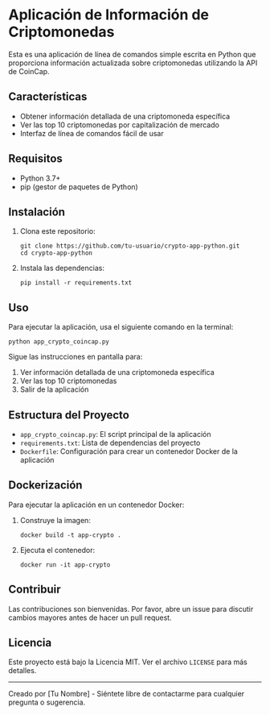 # Aplicación de Información de Criptomonedas

Esta es una aplicación de línea de comandos simple escrita en Python que proporciona información actualizada sobre criptomonedas utilizando la API de CoinCap.

## Características

- Obtener información detallada de una criptomoneda específica
- Ver las top 10 criptomonedas por capitalización de mercado
- Interfaz de línea de comandos fácil de usar

## Requisitos

- Python 3.7+
- pip (gestor de paquetes de Python)

## Instalación

1. Clona este repositorio:
   ```
   git clone https://github.com/tu-usuario/crypto-app-python.git
   cd crypto-app-python
   ```

2. Instala las dependencias:
   ```
   pip install -r requirements.txt
   ```

## Uso

Para ejecutar la aplicación, usa el siguiente comando en la terminal:

```
python app_crypto_coincap.py
```

Sigue las instrucciones en pantalla para:
1. Ver información detallada de una criptomoneda específica
2. Ver las top 10 criptomonedas
3. Salir de la aplicación

## Estructura del Proyecto

- `app_crypto_coincap.py`: El script principal de la aplicación
- `requirements.txt`: Lista de dependencias del proyecto
- `Dockerfile`: Configuración para crear un contenedor Docker de la aplicación

## Dockerización

Para ejecutar la aplicación en un contenedor Docker:

1. Construye la imagen:
   ```
   docker build -t app-crypto .
   ```

2. Ejecuta el contenedor:
   ```
   docker run -it app-crypto
   ```

## Contribuir

Las contribuciones son bienvenidas. Por favor, abre un issue para discutir cambios mayores antes de hacer un pull request.

## Licencia

Este proyecto está bajo la Licencia MIT. Ver el archivo `LICENSE` para más detalles.

---

Creado por [Tu Nombre] - Siéntete libre de contactarme para cualquier pregunta o sugerencia.